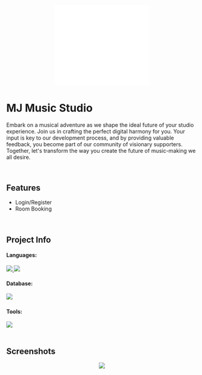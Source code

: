 <p align="center">
  <img src="https://github.com/kingkuys2123/MJMS/blob/main/files/assets/logo.png?raw=true" alt="Alt text" title="MJMS LOGO" width="250">
</p>


# MJ Music Studio
Embark on a musical adventure as we shape the ideal future of your studio experience. Join us in crafting the perfect digital
harmony for you. Your input is key to our development process, and by providing valuable feedback, you become part of
our community of visionary supporters. Together, let's transform the way you create the future of music-making we all desire.

<br>

## Features
- Login/Register
- Room Booking

<br>

## Project Info

#### Languages:

<a href="#languages">
    <img src="https://img.shields.io/badge/HTML5-E34F26?style=for-the-badge&logo=html5&logoColor=white" />
</a>
<a href="#languages">
    <img src="https://img.shields.io/badge/JavaScript-323330?style=for-the-badge&logo=javascript&logoColor=F7DF1E" />
</a>

#### Database:
<a href="#database">
    <img src="https://img.shields.io/badge/mysql-%2300f.svg?style=for-the-badge&logo=mysql&logoColor=white" />
</a>

#### Tools:

<a href="#tools">
    <img src="https://img.shields.io/badge/sublime_text-%23575757.svg?&style=for-the-badge&logo=sublime-text&logoColor=important" />
</a>

<br>
<br>

## Screenshots

<p align="center">
  <img src="https://i.imgur.com/fqmbh9K.png"/>
</p
